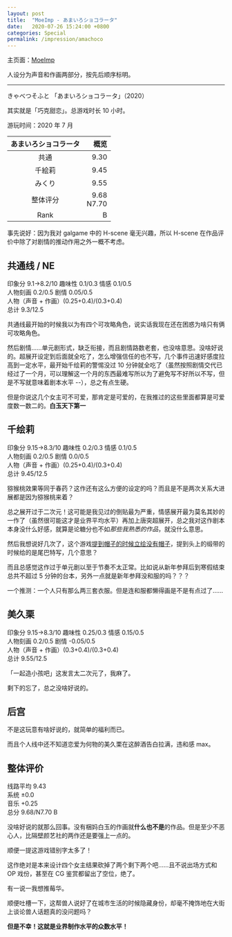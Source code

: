 ```yaml
---
layout: post
title:  "MoeImp - あまいろショコラータ"
date:   2020-07-26 15:24:00 +0800
categories: Special
permalink: /impression/amachoco
---
```


主页面：[MoeImp](http://yoro.xyz/impression)

人设分为声音和作画两部分，按先后顺序标明。

---

きゃべつそふと 「あまいろショコラータ」（2020）

其实就是「巧克甜恋」。总游戏时长 10 小时。

游玩时间：2020 年 7 月

| あまいろショコラータ | 概览 |
| :----: | ----: |
| 共通 |9.30|
| 千絵莉 |9.45|
| みくり |9.55|
| 整体评分 |9.68<br />N7.70|
| Rank |B|

事先说好：因为我对 galgame 中的 H-scene 毫无兴趣，所以 H-scene 在作品评价中除了对剧情的推动作用之外一概不考虑。

## 共通线 / NE

印象分 9.1→8.2/10 趣味性 0.1/0.3 情感 0.1/0.5  
人物刻画 0.2/0.5 剧情 0.05/0.5  
人物（声音 + 作画）(0.25+0.4)/(0.3+0.4)  
总计 9.3/12.5

共通线最开始的时候我以为有四个可攻略角色，说实话我现在还在困惑为啥只有俩可攻略角色。

然后剧情……单元剧形式，缺乏衔接，而且剧情路数老套，也没啥意思。没啥好说的。超展开设定到后面就全吃了，怎么增强信任的也不写，几个事件迅速好感度拉高到一定水平，最开始千绘莉的警惕没过 10 分钟就全吃了（虽然按照剧情交代已经过了一个月，可以理解这一个月的东西最难写所以为了避免写不好所以不写，但是不写就意味着剧本水平 --），总之有点生硬。

但是你说这几个女主可不可爱，那肯定是可爱的，在我推过的这些里面都算是可爱度数一数二的。**白玉天下第一**

## 千绘莉

印象分 9.15→8.3/10 趣味性 0.2/0.3 情感 0.1/0.5  
人物刻画 0.2/0.5 剧情 0.0/0.5  
人物（声音 + 作画）(0.25+0.4)/(0.3+0.4)  
总计 9.45/12.5

猕猴桃效果等同于春药？这作还有这么方便的设定的吗？而且是不是两次关系大进展都是因为猕猴桃来着？

总之展开过于二次元！这可能是我见过的倒贴最为严重，情感展开最为莫名其妙的一作了（虽然很可能这才是业界平均水平）再加上唐突超展开，总之我对这作剧本本身没什么好感，就算是论糖分也不如*那些我熟悉的作品*，就没什么意思。

然后我想说好几次了，这个游戏[提到帽子的时候立绘没有帽子](https://t.bilibili.com/415596969892598047?tab=2)，提到头上的缎带的时候给的是尾巴特写，几个意思？

而且总感觉这作过于单元剧以至于节奏不太正常。比如说从新年参拜后到寒假结束总共不超过 5 分钟的台本，另外一点就是新年参拜没和服的吗？？？

一个推测：一个人只有那么两三套衣服。但是连和服都懒得画是不是有点过了……

## 美久栗

印象分 9.15→8.3/10 趣味性 0.25/0.3 情感 0.15/0.5  
人物刻画 0.2/0.5 剧情 -0.05/0.5  
人物（声音 + 作画）(0.3+0.4)/(0.3+0.4)  
总计 9.55/12.5

「一起造小孩吧」这发言太二次元了，我麻了。

剩下的忘了，总之没啥好说的。

## 后宫

不是这玩意有啥好说的，就简单的福利而已。

而且个人线中还不知道恋爱为何物的美久栗在这醉酒告白拉满，违和感 max。

## 整体评价

线路平均 9.43  
系统 ±0.0  
音乐 +0.25  
总分 9.68/N7.70 B

没啥好说的就那么回事。没有梱妈白玉的作画就**什么也不是**的作品。但是至少不恶心人，比隔壁颜艺社的两作还是要强上一点的。

顺便一提这游戏错别字太多了！

这作绝对是本来设计四个女主结果砍掉了两个剩下两个吧……且不说出场方式和 OP 戏份，甚至在 CG 鉴赏都留出了空位，绝了。

有一说一我想推莓华。

顺便吐槽一下，这帮兽人说好了在城市生活的时候隐藏身份，却毫不掩饰地在大街上谈论兽人话题真的没问题吗？

**但是不幸！这就是业界制作水平的众数水平！**

